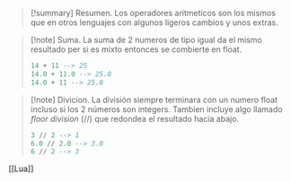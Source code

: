 >[!summary] Resumen.
>Los operadores aritmeticos son los mismos que en otros lenguajes con algunos ligeros cambios y unos extras.

>[!note] Suma.
>La suma de 2 numeros de tipo igual da el mismo resultado per si es mixto entonces se combierte en float.
>``` Lua
>14 + 11 --> 25
>14.0 + 11.0 --> 25.0
>14.0 + 11 --> 25.0
>```

>[!note] Divicion.
>La división siempre terminara con un numero float incluso si los 2 números son integers. Tambien incluye algo llamado *floor division* (//) que redondea el resultado hacia abajo.
>``` Lua
> 3 // 2 --> 1
> 6.0 // 2.0 --> 3.0
> 6 // 2 --> 3
>```

[[Lua]]